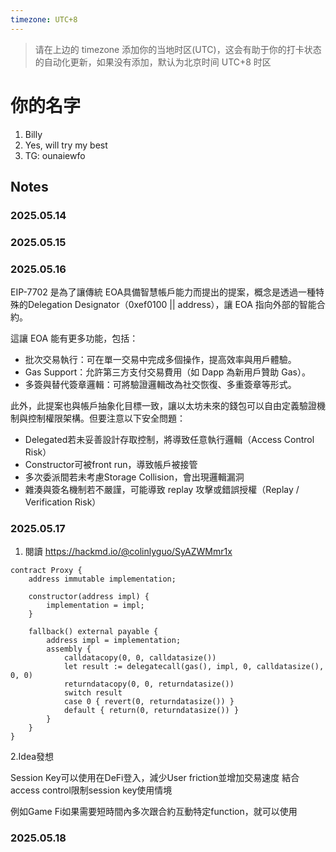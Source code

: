 ```yaml
---
timezone: UTC+8
---
```


> 请在上边的 timezone 添加你的当地时区(UTC)，这会有助于你的打卡状态的自动化更新，如果没有添加，默认为北京时间 UTC+8 时区


# 你的名字

1. Billy
2. Yes, will try my best
3. TG: ounaiewfo

## Notes

<!-- Content_START -->

### 2025.05.14

### 2025.05.15

### 2025.05.16

EIP-7702 是為了讓傳統 EOA具備智慧帳戶能力而提出的提案，概念是透過一種特殊的Delegation Designator（0xef0100 || address），讓 EOA 指向外部的智能合約。

這讓 EOA 能有更多功能，包括：
- 批次交易執行：可在單一交易中完成多個操作，提高效率與用戶體驗。
- Gas Support：允許第三方支付交易費用（如 Dapp 為新用戶贊助 Gas）。
- 多簽與替代簽章邏輯：可將驗證邏輯改為社交恢復、多重簽章等形式。

此外，此提案也與帳戶抽象化目標一致，讓以太坊未來的錢包可以自由定義驗證機制與控制權限架構。但要注意以下安全問題：

- Delegated若未妥善設計存取控制，將導致任意執行邏輯（Access Control Risk）
- Constructor可被front run，導致帳戶被接管
- 多次委派間若未考慮Storage Collision，會出現邏輯漏洞
- 雜湊與簽名機制若不嚴謹，可能導致 replay 攻擊或錯誤授權（Replay / Verification Risk）

### 2025.05.17

1. 閱讀 https://hackmd.io/@colinlyguo/SyAZWMmr1x

```
contract Proxy {
    address immutable implementation;

    constructor(address impl) {
        implementation = impl;
    }

    fallback() external payable {
        address impl = implementation;
        assembly {
            calldatacopy(0, 0, calldatasize())
            let result := delegatecall(gas(), impl, 0, calldatasize(), 0, 0)
            returndatacopy(0, 0, returndatasize())
            switch result
            case 0 { revert(0, returndatasize()) }
            default { return(0, returndatasize()) }
        }
    }
}
```

2.Idea發想

Session Key可以使用在DeFi登入，減少User friction並增加交易速度
結合access control限制session key使用情境

例如Game Fi如果需要短時間內多次跟合約互動特定function，就可以使用


### 2025.05.18


<!-- Content_END -->
